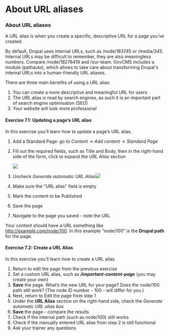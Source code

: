 # About URL aliases



### About URL aliases

A URL alias is when you create a specific, descriptive URL for a page you’ve created. 

By default, Drupal uses internal URLs, such as /node/183745 or /media/345. Internal URLs may be difficult to remember, they are also meaningless numbers. Compare /node/18276419 and /our-team. GovCMS includes a module (pathauto), which allows to take care about transforming Drupal's internal URLs into a human-friendly URL aliases.

There are three main benefits of using a URL alias:

1. You can create a more descriptive and meaningful URL for users
2. The URL alias is read by search engines, as such it is an important part of search engine optimisation \(SEO\)
3. Your website will look more professional

#### Exercise 7.1: Updating a page’s URL alias

In this exercise you’ll learn how to update a page’s URL alias.

1. Add a Standard Page: go to _Content_ → _Add content_ → _Standard Page_
2. Fill out the required fields, such as Title and Body, then in the right-hand side of the form, click to expand the _URL Alias_ section

   ![](../.gitbook/assets/72%20%281%29%20%281%29.png)

3. Uncheck _Generate automatic URL Alias_![](../.gitbook/assets/73%20%281%29.png)
4. Make sure the "URL alias" field is empty
5. Mark the content to be Published
6. Save the page
7. Navigate to the page you saved - note the URL

Your content should have a URL something like http://example.com/node/100. In this example “node/100” is the **Drupal path** for the page.

#### Exercise 7.2: Create a URL Alias

In this exercise you’ll learn how to create a URL alias.

1. Return to edit the page from the previous exercise
2. Set a custom URL alias, such as _**/important-content-page**_ \(you may create your own\)
3. **Save** the page. What’s the new URL for your page? Does the node/100 path still work? \(The node ID number - 100 - will differ for you.\)
4. Next, return to Edit the page from step 1
5. Under the **URL Alias** section on the right-hand side, check the _Generate automatic URL alias box_
6. **Save** the page - compare the results
7. Check if the internal path \(such as node/100\) still works
8. Check if the manually entered URL alias from step 2 is still functional
9. Ask your trainer any questions

